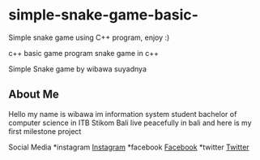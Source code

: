 # simple-snake-game-basic-
Simple snake game using C++ program, enjoy :)

c++ basic game program 
snake game in c++

Simple Snake game by wibawa suyadnya

## About Me
Hello my name is wibawa im information system student bachelor of computer science in ITB Stikom Bali 
live peacefully in bali 
and here is my first milestone project 

Social Media
*instagram [Instagram](https://www.instagram.com/wibawasydny/)
*facebook [Facebook](https://www.facebook.com/profile.php?id=100004134614764)
*twitter [Twitter](https://twitter.com/wibawasydny)
